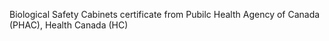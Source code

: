 Biological Safety Cabinets certificate from Pubilc Health Agency of Canada (PHAC), Health Canada (HC)
